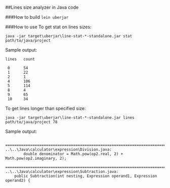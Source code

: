 ##Lines size analyzer in Java code

###How to build
`lein uberjar`

###How to use
To get stat on lines sizes:

`java -jar target\uberjar\line-stat-*-standalone.jar stat path/to/java/project`

Sample output:
```
lines   count
 
 0      54
 1      22
 2      1
 4      106
 5      114
 8      4
 9      65
 10     34
 ```
 
 To get lines longer than specified size:
 
 `java -jar target\uberjar\line-stat-*-standalone.jar lines path/to/java/project 78`
 
 Sample output:
 ```
 
 ================================================================================
 ..\..\Java\calculator\expression\Division.java:
         double denominator = Math.pow(op2.real, 2) + Math.pow(op2.imaginary, 2);
 
 ================================================================================
 ..\..\Java\calculator\expression\Subtraction.java:
     public Subtraction(int nesting, Expression operand1, Expression operand2) {
 ```
 